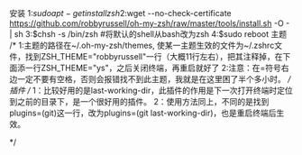 安装
1:$sudo apt-get install zsh
2:$wget --no-check-certificate https://github.com/robbyrussell/oh-my-zsh/raw/master/tools/install.sh -O - | sh
3:$chsh -s /bin/zsh #将默认的shell从bash改为zsh
4:$sudo reboot
主题
/*
1:主题的路径在~/.oh-my-zsh/themes, 使某一主题生效的文件为~/.zshrc文件，找到ZSH_THEME="robbyrussell"一行（大概11行左右），把其注释掉，在下面添一行ZSH_THEME="ys"，之后关闭终端，再重启就好了
2:注意：在=符号右边一定不要有空格，否则会报错找不到此主题，我就是在这里困了半个多小时。
*/
插件
/*
1：比较好用的是last-working-dir，此插件的作用是下一次打开终端时定位到之前的目录下，是一个很好用的插件。
2：使用方法同上，不同的是找到plugins=(git)这一行，改为plugins=(git last-working-dir)，也是重启终端后生效。

*/
